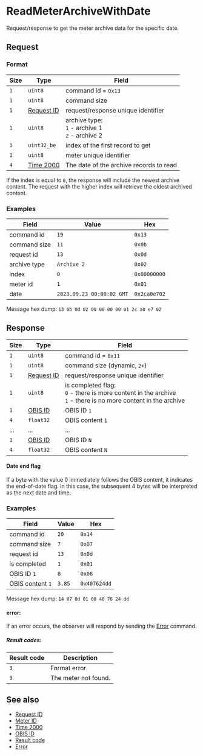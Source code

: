 # ReadMeterArchiveWithDate

Request/response to get the meter archive data for the specific date.

## Request

### Format

| Size | Type                                 | Field                                                     |
| ---- | ------------------------------------ | --------------------------------------------------------- |
| `1`  | `uint8`                              | command id = `0x13`                                       |
| `1`  | `uint8`                              | command size                                              |
| `1`  | [Request ID](../types.md#request-id) | request/response unique identifier                        |
| `1`  | `uint8`                              | archive type: <br/> `1` - archive 1 <br/> `2` - archive 2 |
| `1`  | `uint32_be`                          | index of the first record to get                          |
| `1`  | `uint8`                              | meter unique identifier                                   |
| `4`  | [Time 2000](../types.md#time-2000)   | The date of the archive records to read                   |


If the index is equal to `0`, the response will include the newest archive content.
The request with the higher index will retrieve the oldest archived content.


### Examples

| Field        | Value                     | Hex          |
| ------------ | ------------------------- | ------------ |
| command id   | `19`                      | `0x13`       |
| command size | `11`                      | `0x0b`       |
| request id   | `13`                      | `0x0d`       |
| archive type | `Archive 2`               | `0x02`       |
| index        | `0`                       | `0x00000000` |
| meter id     | `1`                       | `0x01`       |
| date         | `2023.09.23 00:00:02 GMT` | `0x2ca0e702` |

Message hex dump: `13 0b 0d 02 00 00 00 00 01 2c a0 e7 02`


## Response

| Size | Type                                 | Field                                                                                                                   |
| ---- | ------------------------------------ | ----------------------------------------------------------------------------------------------------------------------- |
| `1`  | `uint8`                              | command id = `0x11`                                                                                                     |
| `1`  | `uint8`                              | command size (dynamic, `2+`)                                                                                            |
| `1`  | [Request ID](../types.md#request-id) | request/response unique identifier                                                                                      |
| `1`  | `uint8`                              | is completed flag: <br/> `0` - there is more content in the archive <br/> `1` - there is no more content in the archive |
| `1`  | [OBIS ID](../types.md#obis-id)       | OBIS ID `1`                                                                                                             |
| `4`  | `float32`                            | OBIS content `1`                                                                                                        |
| ...  | ...                                  | ...                                                                                                                     |
| `1`  | [OBIS ID](../types.md#obis-od)       | OBIS ID `N`                                                                                                             |
| `4`  | `float32`                            | OBIS content `N`                                                                                                        |

#### Date end flag
If a byte with the value 0 immediately follows the OBIS content, it indicates the end-of-date flag. In this case, the subsequent 4 bytes will be interpreted as the next date and time.


### Examples

| Field            | Value  | Hex          |
| ---------------- | ------ | ------------ |
| command id       | `20`   | `0x14`       |
| command size     | `7`    | `0x07`       |
| request id       | `13`   | `0x0d`       |
| is completed     | `1`    | `0x01`       |
| OBIS ID `1`      | `8`    | `0x08`       |
| OBIS content `1` | `3.85` | `0x407624dd` |

Message hex dump: `14 07 0d 01 08 40 76 24 dd`

#### error:

If an error occurs, the observer will respond by sending the [Error](./uplink/Error.md) command.

##### Result codes:

| Result code | Description          |
| ----------- | -------------------- |
| `3`         | Format error.        |
| `9`         | The meter not found. |

## See also

* [Request ID](../types.md#request-id)
* [Meter ID](../types.md#meter-id)
* [Time 2000](../types.md#time-2000)
* [OBIS ID](../types.md#obis-id)
* [Result code](../types.md#result-code)
* [Error](./uplink/Error.md)
